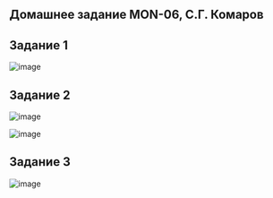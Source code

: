 ## Домашнее задание MON-06, С.Г. Комаров

## Задание 1  

![image](https://user-images.githubusercontent.com/93157702/211633878-3ab0b468-0310-4ddf-92d3-914b68647779.png)

## Задание 2

![image](https://user-images.githubusercontent.com/93157702/211634400-6c7bf14b-7bf9-4c7c-aa79-3f2d2e63496a.png)

![image](https://user-images.githubusercontent.com/93157702/211634989-7dffe258-ea3a-4105-a4f5-23c087ef2818.png)

## Задание 3

![image](https://user-images.githubusercontent.com/93157702/211635598-9bf1296a-608b-4ecf-98c6-ca01fd58fae7.png)




